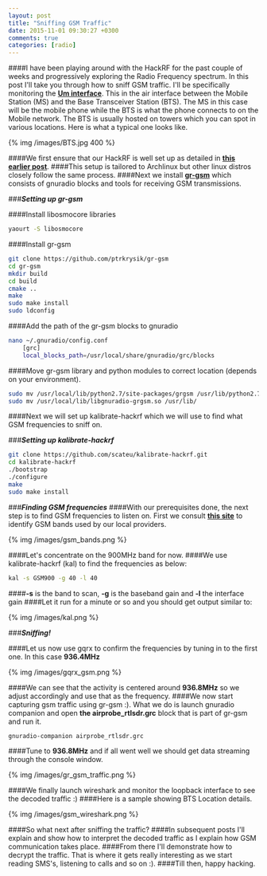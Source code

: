 ```yaml
---
layout: post
title: "Sniffing GSM Traffic"
date: 2015-11-01 09:30:27 +0300
comments: true
categories: [radio]
---
```

####I have been playing around with the HackRF for the past couple of weeks and progressively exploring the Radio Frequency spectrum. In this post I'll take you through how to sniff GSM traffic. I'll be specifically monitoring the <a href="https://en.wikipedia.org/wiki/Um_interface" target="_blank">**Um interface**</a>. This in the air interface between the Mobile Station (MS) and the Base Transceiver Station (BTS). The MS in this case will be the mobile phone while the BTS is what the phone connects to on the Mobile network. The BTS is usually hosted on towers which you can spot in various locations. Here is what a typical one looks like.

<!--more-->

{% img /images/BTS.jpg 400 %}

####We first ensure that our HackRF is well set up as detailed in <a href="https://www.ckn.io/blog/2015/10/11/the-hackrf-one-first-steps/" target="_blank">**this earlier post**</a>.
####This setup is tailored to Archlinux but other linux distros closely follow the same process.
####Next we install <a href="https://github.com/ptrkrysik/gr-gsm" target="_blank">**gr-gsm**</a> which consists of gnuradio blocks and tools for receiving GSM transmissions.

###***Setting up gr-gsm***

####Install libosmocore libraries
```bash
yaourt -S libosmocore	
```

####Install gr-gsm
```bash
git clone https://github.com/ptrkrysik/gr-gsm
cd gr-gsm
mkdir build
cd build
cmake ..
make
sudo make install
sudo ldconfig
```

####Add the path of the gr-gsm blocks to gnuradio
```bash
nano ~/.gnuradio/config.conf 	
	[grc]
	local_blocks_path=/usr/local/share/gnuradio/grc/blocks
```

####Move gr-gsm library and python modules to correct location (depends on your environment).
```bash
sudo mv /usr/local/lib/python2.7/site-packages/grgsm /usr/lib/python2.7/site-packages/
sudo mv /usr/local/lib/libgnuradio-grgsm.so /usr/lib/
```

####Next we will set up kalibrate-hackrf which we will use to find what GSM frequencies to sniff on.

###***Setting up kalibrate-hackrf***
```bash
git clone https://github.com/scateu/kalibrate-hackrf.git
cd kalibrate-hackrf
./bootstrap
./configure
make
sudo make install
```

###***Finding GSM frequencies***
####With our prerequisites done, the next step is to find GSM frequencies to listen on. First we consult <a href="http://www.worldtimezone.com/gsm.html" target="_blank">**this site**</a> to identify GSM bands used by our local providers. 

{% img /images/gsm_bands.png %}

####Let's concentrate on the 900MHz band for now.
####We use kalibrate-hackrf (kal) to find the frequencies as below:

```bash
kal -s GSM900 -g 40 -l 40
```

####**-s** is the band to scan, **-g** is the baseband gain and **-l** the interface gain
####Let it run for a minute or so and you should get output similar to:

{% img /images/kal.png %}

###***Sniffing!***

####Let us now use gqrx to confirm the frequencies by tuning in to the first one. In this case **936.4MHz**

{% img /images/gqrx_gsm.png %}

####We can see that the activity is centered around **936.8MHz** so we adjust accordingly and use that as the frequency.
####We now start capturing gsm traffic using gr-gsm :). What we do is launch gnuradio companion and open **the airprobe_rtlsdr.grc** block that is part of gr-gsm and run it.

```bash
gnuradio-companion airprobe_rtlsdr.grc
```

####Tune to **936.8MHz** and if all went well we should get data streaming through the console window.

{% img /images/gr_gsm_traffic.png %}

####We finally launch wireshark and monitor the loopback interface to see the decoded traffic :)
####Here is a sample showing BTS Location details.

{% img /images/gsm_wireshark.png %}

####So what next after sniffing the traffic? 
####In subsequent posts I'll explain and show how to interpret the decoded traffic as I explain how GSM communication takes place.
####From there I'll demonstrate how to decrypt the traffic. That is where it gets really interesting as we start reading SMS's, listening to calls and so on :).
####Till then, happy hacking.